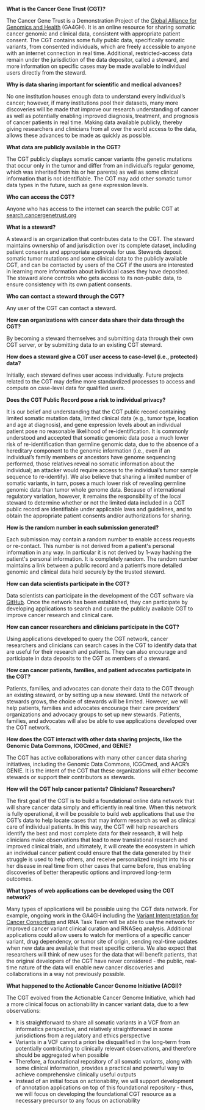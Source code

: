 ﻿**What is the Cancer Gene Trust (CGT)?**

The Cancer Gene Trust is a Demonstration Project of the [Global Alliance for Genomics and Health](http://genomicsandhealth.org) (GA4GH). It is an online resource for sharing somatic cancer genomic and clinical data, consistent with appropriate patient consent. The CGT contains some fully public data, specifically somatic variants, from consented individuals, which are freely accessible to anyone with an internet connection in real time. Additional, restricted-access data remain under the jurisdiction of the data depositor, called a steward, and more information on specific cases may be made available to individual users directly from the steward. 

**Why is data sharing important for scientific and medical advances?**

No one institution houses enough data to understand every individual’s cancer; however, if many institutions pool their datasets, many more discoveries will be made that improve our research understanding of cancer as well as potentially enabling improved diagnosis, treatment, and prognosis of cancer patients in real time. Making data available publicly, thereby giving researchers and clinicians from all over the world access to the data, allows these advances to be made as quickly as possible.

**What data are publicly available in the CGT?**

The CGT publicly displays somatic cancer variants (the genetic mutations that occur only in the tumor and differ from an individual’s regular genome, which was inherited from his or her parents) as well as some clinical information that is not identifiable. The CGT may add other somatic tumor data types in the future, such as gene expression levels.

**Who can access the CGT?**

Anyone who has access to the internet can search the public CGT at
[search.cancergenetrust.org](http://search.cancergenetrust.org)

**What is a steward?**

A steward is an organization that contributes data to the CGT. The steward maintains ownership of and jurisdiction over its complete dataset, including patient consents and appropriate approvals for use. Stewards deposit somatic tumor mutations and some clinical data to the publicly available CGT, and can be contacted by users of the CGT if the users are interested in learning more information about individual cases they  have deposited. The steward alone controls who gets access to its non-public data, to ensure consistency with its own patient consents.

**Who can contact a steward through the CGT?**

Any user of the CGT can contact a steward.

**How can organizations with cancer data share their data through the CGT?**

By becoming a steward themselves and submitting data through their own CGT server, or by submitting data to an existing CGT steward.

**How does a steward give a CGT user access to case-level (i.e., protected) data?**

Initially, each steward defines user access individually. Future projects related to the CGT may define more standardized processes to access and compute on case-level data for qualified users.

**Does the CGT Public Record pose a risk to individual privacy?**

It is our belief and understanding that the CGT public record containing limited somatic mutation data, limited clinical data (e.g., tumor type, location and age at diagnosis), and gene expression levels about an individual patient pose no reasonable likelihood of re-identification. It is commonly understood and accepted that somatic genomic data pose a much lower risk of re-identification than germline genomic data, due to the absence of a hereditary component to the genomic information (i.e., even if an individual’s family members or ancestors have genome sequencing performed, those relatives reveal no somatic information about the individual; an attacker would require access to the individual’s tumor sample sequence to re-identify). We also believe that sharing a limited number of somatic variants, in turn, poses a much lower risk of revealing germline genomic data than tumor whole genome data. Because of international regulatory variation, however, it remains the responsibility of the local steward to determine whether or not the limited data included in a CGT public record are identifiable under applicable laws and guidelines, and to obtain the appropriate patient consents and/or authorizations for sharing.

**How is the random number in each submission generated?**

Each submission may contain a random number to enable access requests or re-contact. This number is not derived from a patient's personal information in any way. In particular it is not derived by 1-way hashing the patient's personal information. It is completely random. The random number maintains a link between a public record and a patient’s more detailed genomic and clinical data held securely by the trusted steward.

**How can data scientists participate in the CGT?**

Data scientists can participate in the development of the CGT software via [GitHub](https://github.com/cancergenetrust.org). Once the network has been established, they can participate by developing applications to search and curate the publicly available CGT to improve cancer research and clinical care.

**How can cancer researchers and clinicians participate in the CGT?**

Using applications developed to query the CGT network, cancer researchers and clinicians can search cases in the CGT to identify data that are useful for their research and patients. They can also encourage and participate in data deposits to the CGT as members of a steward.

**How can cancer patients, families, and patient advocates participate in the CGT?**

Patients, families, and advocates can donate their data to the CGT through an existing steward, or by setting up a new steward. Until the network of stewards grows, the choice of stewards will be limited. However, we will help patients, families and advocates encourage their care providers’ organizations and advocacy groups to set up new stewards. Patients, families, and advocates will also be able to use applications developed over the CGT network.

**How does the CGT interact with other data sharing projects, like the Genomic Data Commons, ICGCmed, and GENIE?**

The CGT has active collaborations with many other cancer data sharing initiatives, including the Genomic Data Commons, ICGCmed, and AACR’s GENIE. It is the intent of the CGT that these organizations will either become stewards or support their contributors as stewards.

**How will the CGT help cancer patients? Clinicians? Researchers?**

The first goal of the CGT is to build a foundational online data network that will share cancer data simply and efficiently in real time. When this network is fully operational, it will be possible to build web applications that use the CGT’s data to help locate cases that may inform research as well as clinical care of individual patients. In this way, the CGT will help researchers identify the best and most complete data for their research, it will help clinicians make observations that lead to new translational research and improved clinical trials, and ultimately, it will create the ecosystem in which an individual cancer patient could ensure that the data generated by their struggle is used to help others, and receive personalized insight into his or her disease in real time from other cases that came before, thus enabling discoveries of better therapeutic options and improved long-term outcomes.

**What types of web applications can be developed using the CGT network?**

Many types of applications will be possible using the CGT data network. For example, ongoing work in the GA4GH including the [Variant Interpretation for Cancer Consortium](http://ga4gh.org/#/vic) and RNA Task Team will be able to use the network for improved cancer variant clinical curation and RNASeq analysis. Additional applications could allow users to watch for mentions of a specific cancer variant, drug dependency, or tumor site of origin, sending real-time updates when new data are available that meet specific criteria. We also expect that researchers will think of new uses for the data that will benefit patients, that the original developers of the CGT have never considered - the public, real-time nature of the data will enable new cancer discoveries and collaborations in a way not previously possible.

**What happened to the Actionable Cancer Genome Initiative (ACGI)?**

The CGT evolved from the Actionable Cancer Genome Initiative, which had a more clinical focus on actionability in cancer variant data, due to a few observations:
* It is straightforward to share all somatic variants in a VCF from an informatics perspective, and relatively straightforward in some jurisdictions from a regulatory and ethics perspective
* Variants in a VCF cannot a priori be disqualified in the long-term from potentially contributing to clinically relevant observations, and therefore should be aggregated when possible
* Therefore, a foundational repository of all somatic variants, along with some clinical information, provides a practical and powerful way to achieve comprehensive clinically useful outputs
* Instead of an initial focus on actionability, we will support development of annotation applications on top of this foundational repository - thus, we will focus on developing the foundational CGT resource as a necessary precursor to any focus on actionability
